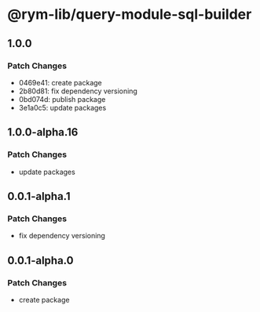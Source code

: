# @rym-lib/query-module-sql-builder

## 1.0.0

### Patch Changes

- 0469e41: create package
- 2b80d81: fix dependency versioning
- 0bd074d: publish package
- 3e1a0c5: update packages

## 1.0.0-alpha.16

### Patch Changes

- update packages

## 0.0.1-alpha.1

### Patch Changes

- fix dependency versioning

## 0.0.1-alpha.0

### Patch Changes

- create package

